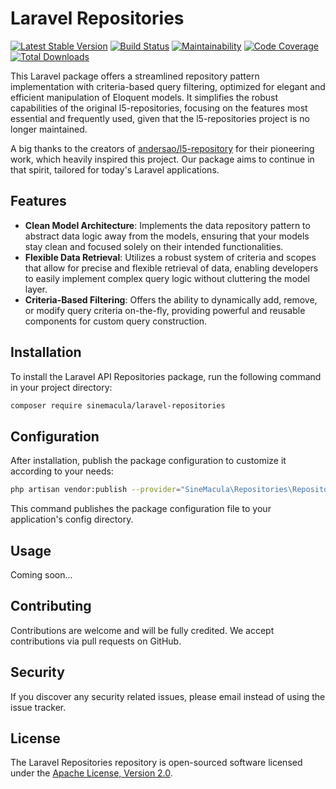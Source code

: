 # Laravel Repositories

[![Latest Stable Version](https://img.shields.io/packagist/v/sinemacula/laravel-repositories.svg)](https://packagist.org/packages/sinemacula/laravel-repositories)
[![Build Status](https://github.com/sinemacula/laravel-repositories/actions/workflows/tests.yml/badge.svg?branch=master)](https://github.com/sinemacula/laravel-repositories/actions/workflows/tests.yml)
[![Maintainability](https://qlty.sh/gh/sinemacula/projects/laravel-repositories/maintainability.svg)](https://qlty.sh/gh/sinemacula/projects/laravel-repositories)
[![Code Coverage](https://qlty.sh/gh/sinemacula/projects/laravel-repositories/coverage.svg)](https://qlty.sh/gh/sinemacula/projects/laravel-repositories)
[![Total Downloads](https://img.shields.io/packagist/dt/sinemacula/laravel-repositories.svg)](https://packagist.org/packages/sinemacula/laravel-repositories)

This Laravel package offers a streamlined repository pattern implementation with criteria-based query filtering,
optimized for elegant and efficient manipulation of Eloquent models. It simplifies the robust capabilities of the
original l5-repositories, focusing on the features most essential and frequently used, given that the l5-repositories
project is no longer maintained.

A big thanks to the creators of [andersao/l5-repository](https://github.com/andersao/l5-repository) for their pioneering
work, which heavily inspired this project. Our package aims to continue in that spirit, tailored for today's Laravel
applications.

## Features

- **Clean Model Architecture**: Implements the data repository pattern to abstract data logic away from the models,
  ensuring that your models stay clean and focused solely on their intended functionalities.
- **Flexible Data Retrieval**: Utilizes a robust system of criteria and scopes that allow for precise and flexible
  retrieval of data, enabling developers to easily implement complex query logic without cluttering the model layer.
- **Criteria-Based Filtering**: Offers the ability to dynamically add, remove, or modify query criteria on-the-fly,
  providing powerful and reusable components for custom query construction.

## Installation

To install the Laravel API Repositories package, run the following command in your project directory:

```bash
composer require sinemacula/laravel-repositories
```

## Configuration

After installation, publish the package configuration to customize it according to your needs:

```bash
php artisan vendor:publish --provider="SineMacula\Repositories\RepositoryServiceProvider"
```

This command publishes the package configuration file to your application's config directory.

## Usage

Coming soon...

## Contributing

Contributions are welcome and will be fully credited. We accept contributions via pull requests on GitHub.

## Security

If you discover any security related issues, please email instead of using the issue tracker.

## License

The Laravel Repositories repository is open-sourced software licensed under
the [Apache License, Version 2.0](https://www.apache.org/licenses/LICENSE-2.0).
